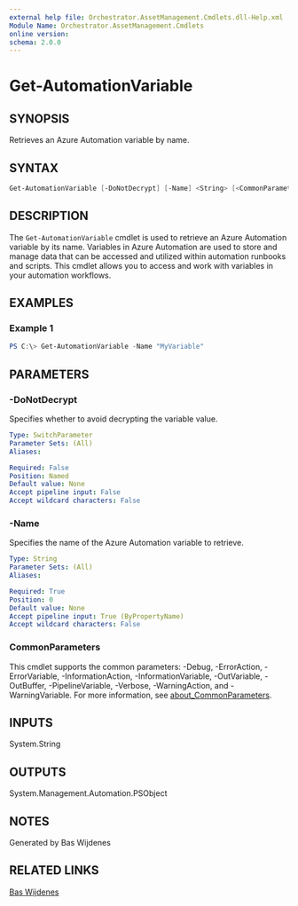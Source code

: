 ```yaml
---
external help file: Orchestrator.AssetManagement.Cmdlets.dll-Help.xml
Module Name: Orchestrator.AssetManagement.Cmdlets
online version:
schema: 2.0.0
---
```


# Get-AutomationVariable

## SYNOPSIS

Retrieves an Azure Automation variable by name.

## SYNTAX

```powershell
Get-AutomationVariable [-DoNotDecrypt] [-Name] <String> [<CommonParameters>]
```

## DESCRIPTION

The `Get-AutomationVariable` cmdlet is used to retrieve an Azure Automation variable by its name. Variables in Azure Automation are used to store and manage data that can be accessed and utilized within automation runbooks and scripts. This cmdlet allows you to access and work with variables in your automation workflows.

## EXAMPLES

### Example 1

```powershell
PS C:\> Get-AutomationVariable -Name "MyVariable"
```

## PARAMETERS

### -DoNotDecrypt

Specifies whether to avoid decrypting the variable value.

```yaml
Type: SwitchParameter
Parameter Sets: (All)
Aliases:

Required: False
Position: Named
Default value: None
Accept pipeline input: False
Accept wildcard characters: False
```

### -Name

Specifies the name of the Azure Automation variable to retrieve.

```yaml
Type: String
Parameter Sets: (All)
Aliases:

Required: True
Position: 0
Default value: None
Accept pipeline input: True (ByPropertyName)
Accept wildcard characters: False
```

### CommonParameters

This cmdlet supports the common parameters: -Debug, -ErrorAction, -ErrorVariable, -InformationAction, -InformationVariable, -OutVariable, -OutBuffer, -PipelineVariable, -Verbose, -WarningAction, and -WarningVariable. For more information, see [about_CommonParameters](http://go.microsoft.com/fwlink/?LinkID=113216).

## INPUTS

System.String

## OUTPUTS

System.Management.Automation.PSObject

## NOTES

Generated by Bas Wijdenes

## RELATED LINKS

[Bas Wijdenes](https://www.baswijdenes.com)
